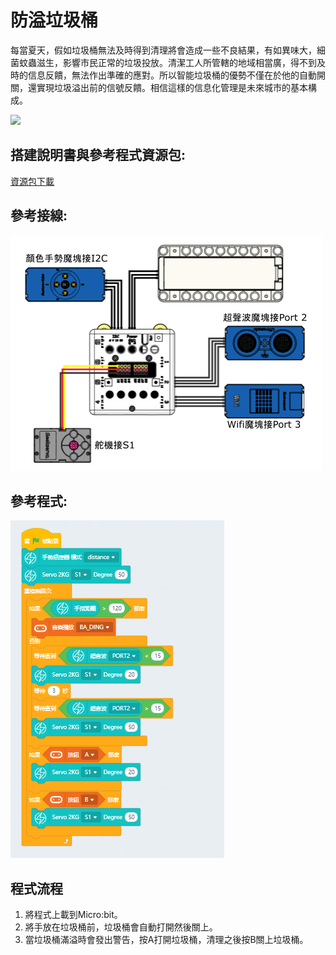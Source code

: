 # 防溢垃圾桶

每當夏天，假如垃圾桶無法及時得到清理將會造成一些不良結果，有如異味大，細菌蚊蟲滋生，影響市民正常的垃圾投放。清潔工人所管轄的地域相當廣，得不到及時的信息反饋，無法作出準確的應對。所以智能垃圾桶的優勢不僅在於他的自動開關，還實現垃圾溢出前的信號反饋。相信這樣的信息化管理是未來城市的基本構成。

![](./images/ex4.png)

## 搭建說明書與參考程式資源包:

[資源包下載](http://bit.ly/AIOTKit_SH_ResourcsePack)

## 參考接線:

![](./images/bin_wire.png)

## 參考程式:

![](./images/bin_code.png)

## 程式流程

1. 將程式上載到Micro:bit。
2. 將手放在垃圾桶前，垃圾桶會自動打開然後關上。
3. 當垃圾桶滿溢時會發出警告，按A打開垃圾桶，清理之後按B關上垃圾桶。
